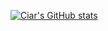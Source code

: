 [![Ciar's GitHub stats](https://github-readme-stats.vercel.app/api?username=ciarafair&show_icons=true&theme=dracula)](https://github.com/anuraghazra/github-readme-stats)
